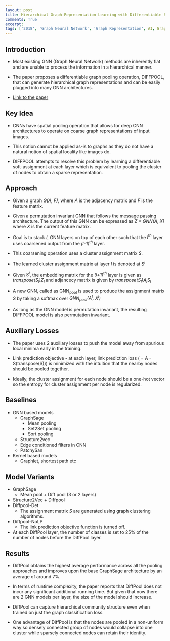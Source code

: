 ```yaml
---
layout: post
title: Hierarchical Graph Representation Learning with Differentiable Pooling
comments: True
excerpt: 
tags: ['2018', 'Graph Neural Network', 'Graph Representation', AI, Graph, GNN, Pooling]
---
```


## Introduction

* Most existing GNN (Graph Neural Network) methods are inherently flat and are unable to process the information in a hierarchical manner.

* The paper proposes a differentiable graph pooling operation, DIFFPOOL, that can generate hierarchical graph representations and can be easily plugged into many GNN architectures.

* [Link to the paper](https://arxiv.org/abs/1806.08804)

## Key Idea

* CNNs have spatial pooling operation that allows for deep CNN architectures to operate on coarse graph representations of input images.

* This notion cannot be applied as-is to graphs as they do not have a natural notion of spatial locality like images do.

* DIFFPOOL attempts to resolve this problem by learning a differentiable soft-assignment at each layer which is equivalent to pooling the cluster of nodes to obtain a sparse representation.

## Approach

* Given a graph *G(A, F)*, where *A* is the adjacency matrix and *F* is the feature matrix.

* Given a permutation invariant GNN that follows the message passing architecture. The output of this GNN can be expressed as *Z = GNN(A, X)* where *X* is the current feature matrix.

* Goal is to stack *L* GNN layers on top of each other such that the *l<sup>th</sup>* layer uses coarsened output from the  *(l-1)<sup>th</sup>* layer.

* This coarsening operation uses a cluster assignment matrix *S*.

* The learned cluster assignment matrix at layer *l* is denoted at *S<sup>l</sup>*

* Given *S<sup>l</sup>*, the embedding matrix for the *(l+1)<sup>th</sup>* layer is given as *transpose(S<sub>l</sub>)Z<sub>l</sub>* and adjancecy matrix is given by *transpose(S<sub>l</sub>)A<sub>l</sub>S<sub>l</sub>*

* A new GNN, called as GNN<sub>pool</sub> is used to produce the assignment matrix *S* by taking a softmax over *GNN<sub>pool</sub>(A<sup>l</sup>, X<sup>l</sup>)*

* As long as the GNN model is permutation invariant, the resulting DIFFPOOL model is also permutation invariant.

## Auxiliary Losses

* The paper uses 2 auxiliary losses to push the model away from spurious local minima early in the training.

* Link prediction objective - at each layer, link prediction loss ( = A - S(transpose(S))) is minimized with the intuition that the nearby nodes should be pooled together.

* Ideally, the cluster assignment for each node should be a one-hot vector so the entropy for cluster assignment per node is regularized.

## Baselines

* GNN based models
  * GraphSage
    * Mean pooling
    * Set2Set pooling
    * Sort pooling
  * Structure2vec
  * Edge conditioned filters in CNN
  * PatchySan
* Kernel based models
  * Graphlet, shortest path etc

## Model Variants

* GraphSage
  * Mean pool + Diff pool (3 or 2 layers)
* Structure2Vec + Diffpool
* Diffpool-Det
  * The assignment matrix *S* are generated using graph clustering algorithms.
* Diffpool-NoLP
  * The link prediction objective function is turned off.
* At each DiffPool layer, the number of classes is set to 25% of the number of nodes before the DiffPool layer.

## Results

* DiffPool obtains the highest average performance across all the pooling approaches and improves upon the base GraphSage architecture by an average of around 7%.

* In terms of runtime complexity, the paper reports that DiffPool does not incur any significant additional running time. But given that now there are 2 GNN models per layer, the size of the model should increase.

* DiffPool can capture hierarchical community structure even when trained on just the graph classification loss.

* One advantage of DiffPool is that the nodes are pooled in a non-uniform way so densely connected group of nodes would collapse into one cluster while sparsely connected nodes can retain their identity.